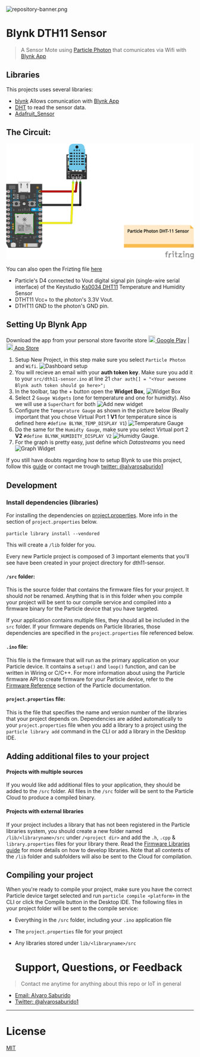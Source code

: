 ![repository-banner.png](https://res.cloudinary.com/alvarosaburido/image/upload/v1564929632/as-readme-banner_tqdgrx.png)

# Blynk DTH11 Sensor

>A Sensor Mote using [Particle Photon](https://docs.particle.io/photon/) that comunicates via Wifi with [Blynk App](https://blynk.io/)

## Libraries
This projects uses several libraries:
- [blynk](https://github.com/blynkkk/blynk-library) Allows comunication with [Blynk App](https://play.google.com/store/apps/details?id=cc.blynk)
- [DHT](https://github.com/adafruit/DHT-sensor-library) to read the sensor data.
- [Adafruit_Sensor](https://github.com/adafruit/Adafruit_Sensor)

## The Circuit:
![Particle DHT-11 Circuit](particle-dht11-sensor_bb.png)

You can also open the Frizting file [here](particle-dht11-sensor.fzz)


  * Particle's D4 connected to Vout digital signal pin (single-wire serial interface) of the Keystudio [Ks0034 DHT11](https://wiki.keyestudio.com/Ks0034_keyestudio_DHT11_Temperature_and_Humidity_Sensor) Temperature and Humidity Sensor
  * DTHT11 Vcc+ to the photon's 3.3V Vout.
  * DTHT11 GND to the photon's GND pin.

## Setting Up Blynk App

Download the app from your personal store favorite store [<img src="https://cdn.rawgit.com/simple-icons/simple-icons/develop/icons/googleplay.svg" width="18" height="18" /> Google Play](https://play.google.com/store/apps/details?id=cc.blynk) |
[<img src="https://cdn.rawgit.com/simple-icons/simple-icons/develop/icons/apple.svg" width="18" height="18" /> App Store](https://itunes.apple.com/us/app/blynk-control-arduino-raspberry/id808760481?ls=1&mt=8)

1. Setup New Project, in this step make sure you select `Particle Photon` and `Wifi`. ![Dashboard setup](https://res.cloudinary.com/alvarosaburido/image/upload/v1586801356/blog/Blynk%20Particle%20App/Blynk_Create_Project_kqimyv.jpg)
2. You will recieve an email with your **auth token key**. Make sure you add it to  your `src/dth11-sensor.ino` at line 21 ```char auth[] = "<Your awesome Blynk auth token should go here>";```
3. In the toolbar, tap the + button open the **Widget Box**, ![Widget Box](https://res.cloudinary.com/alvarosaburido/image/upload/v1586879227/blog/Blynk%20Particle%20App/Dashboard_Add_Widgets_stjlwd.jpg)
4. Select 2 `Gauge Widgets` (one for temperature and one for humidty). Also we will use a `SuperChart` for both ![Add  new widget](https://res.cloudinary.com/alvarosaburido/image/upload/v1586801360/blog/Blynk%20Particle%20App/add%20Blynk%20widget.jpg)
5. Configure the `Temperature Gauge` as shown in the picture below (Really important that you chose Virtual Port 1 **V1** for temperature since is defined here `#define BLYNK_TEMP_DISPLAY V1`) ![Temperature Gauge](https://res.cloudinary.com/alvarosaburido/image/upload/v1586801359/blog/Blynk%20Particle%20App/temperature_gauge_widget.jpg)
6. Do the same for the `Humidty Gauge`, make sure you select Virtual port 2 **V2** `#define BLYNK_HUMIDITY_DISPLAY V2` ![Humidty Gauge](https://res.cloudinary.com/alvarosaburido/image/upload/v1586801360/blog/Blynk%20Particle%20App/humidty_gauge_widget.jpg).
7. For the graph is pretty easy, just  define which *Datastreams* you need ![Graph Widget](https://res.cloudinary.com/alvarosaburido/image/upload/v1586801360/blog/Blynk%20Particle%20App/graph%20widget.jpg)

If you still have doubts regarding how to setup Blynk to use this project, follow this [guide](http://docs.blynk.cc/#getting-started-getting-started-with-the-blynk-app) or contact me trough [twitter: @alvarosaburido1](https://twitter.com/alvarosaburido1)


## Development

### Install dependencies (libraries)

For installing the dependencies on [project.properties](project.properties). More info in the section of ```project.properties``` below.

`particle library install --vendored`

This will create a `/lib` folder for you.

Every new Particle project is composed of 3 important elements that you'll see have been created in your project directory for dth11-sensor.

#### ```/src``` folder:
This is the source folder that contains the firmware files for your project. It should *not* be renamed.
Anything that is in this folder when you compile your project will be sent to our compile service and compiled into a firmware binary for the Particle device that you have targeted.

If your application contains multiple files, they should all be included in the `src` folder. If your firmware depends on Particle libraries, those dependencies are specified in the `project.properties` file referenced below.

#### ```.ino``` file:
This file is the firmware that will run as the primary application on your Particle device. It contains a `setup()` and `loop()` function, and can be written in Wiring or C/C++. For more information about using the Particle firmware API to create firmware for your Particle device, refer to the [Firmware Reference](https://docs.particle.io/reference/firmware/) section of the Particle documentation.

#### ```project.properties``` file:
This is the file that specifies the name and version number of the libraries that your project depends on. Dependencies are added automatically to your `project.properties` file when you add a library to a project using the `particle library add` command in the CLI or add a library in the Desktop IDE.

## Adding additional files to your project

#### Projects with multiple sources
If you would like add additional files to your application, they should be added to the `/src` folder. All files in the `/src` folder will be sent to the Particle Cloud to produce a compiled binary.

#### Projects with external libraries
If your project includes a library that has not been registered in the Particle libraries system, you should create a new folder named `/lib/<libraryname>/src` under `/<project dir>` and add the `.h`, `.cpp` & `library.properties` files for your library there. Read the [Firmware Libraries guide](https://docs.particle.io/guide/tools-and-features/libraries/) for more details on how to develop libraries. Note that all contents of the `/lib` folder and subfolders will also be sent to the Cloud for compilation.

## Compiling your project

When you're ready to compile your project, make sure you have the correct Particle device target selected and run `particle compile <platform>` in the CLI or click the Compile button in the Desktop IDE. The following files in your project folder will be sent to the compile service:

- Everything in the `/src` folder, including your `.ino` application file
- The `project.properties` file for your project
- Any libraries stored under `lib/<libraryname>/src`

  # Support, Questions, or Feedback
> Contact me anytime for anything about this repo or IoT in general

* [Email: Alvaro Saburido](alvaro.saburido@gmail.com)
* [Twitter: @alvarosaburido1](https://twitter.com/alvarosaburido1)

___

# License
 [MIT](/LICENSE)
